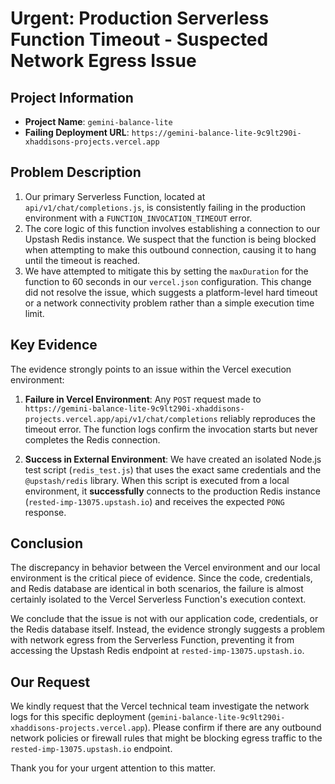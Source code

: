 # Urgent: Production Serverless Function Timeout - Suspected Network Egress Issue

## Project Information

- **Project Name**: `gemini-balance-lite`
- **Failing Deployment URL**: `https://gemini-balance-lite-9c9lt290i-xhaddisons-projects.vercel.app`

## Problem Description

1.  Our primary Serverless Function, located at `api/v1/chat/completions.js`, is consistently failing in the production environment with a `FUNCTION_INVOCATION_TIMEOUT` error.
2.  The core logic of this function involves establishing a connection to our Upstash Redis instance. We suspect that the function is being blocked when attempting to make this outbound connection, causing it to hang until the timeout is reached.
3.  We have attempted to mitigate this by setting the `maxDuration` for the function to 60 seconds in our `vercel.json` configuration. This change did not resolve the issue, which suggests a platform-level hard timeout or a network connectivity problem rather than a simple execution time limit.

## Key Evidence

The evidence strongly points to an issue within the Vercel execution environment:

1.  **Failure in Vercel Environment**: Any `POST` request made to `https://gemini-balance-lite-9c9lt290i-xhaddisons-projects.vercel.app/api/v1/chat/completions` reliably reproduces the timeout error. The function logs confirm the invocation starts but never completes the Redis connection.

2.  **Success in External Environment**: We have created an isolated Node.js test script (`redis_test.js`) that uses the exact same credentials and the `@upstash/redis` library. When this script is executed from a local environment, it **successfully** connects to the production Redis instance (`rested-imp-13075.upstash.io`) and receives the expected `PONG` response.

## Conclusion

The discrepancy in behavior between the Vercel environment and our local environment is the critical piece of evidence. Since the code, credentials, and Redis database are identical in both scenarios, the failure is almost certainly isolated to the Vercel Serverless Function's execution context.

We conclude that the issue is not with our application code, credentials, or the Redis database itself. Instead, the evidence strongly suggests a problem with network egress from the Serverless Function, preventing it from accessing the Upstash Redis endpoint at `rested-imp-13075.upstash.io`.

## Our Request

We kindly request that the Vercel technical team investigate the network logs for this specific deployment (`gemini-balance-lite-9c9lt290i-xhaddisons-projects.vercel.app`). Please confirm if there are any outbound network policies or firewall rules that might be blocking egress traffic to the `rested-imp-13075.upstash.io` endpoint.

Thank you for your urgent attention to this matter.
